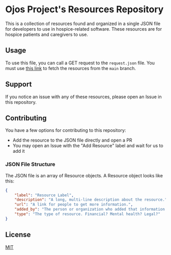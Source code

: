 # Ojos Project's Resources Repository

This is a collection of resources found and organized in a single JSON file for
developers to use in hospice-related software. These resources are for hospice
patients and caregivers to use.

## Usage

To use this file, you can call a GET request to the `request.json` file. You
must use
[this link](https://raw.githubusercontent.com/ojosproject/resources/main/resources.json)
to fetch the resources from the `main` branch.

## Support

If you notice an issue with any of these resources, please open an Issue in this
repository.

## Contributing

You have a few options for contributing to this repository:

- Add the resource to the JSON file directly and open a PR
- You may open an Issue with the "Add Resource" label and wait for us to add it

### JSON File Structure

The JSON file is an array of Resource objects. A Resource object looks like
this:

```json
{
    "label": "Resource Label",
    "description": "A long, multi-line description about the resource.",
    "url": "A link for people to get more information.",
    "added_by": "The person or organization who added that information.",
    "type": "The type of resource. Financial? Mental health? Legal?"
}
```

## License

[MIT](https://choosealicense.com/licenses/mit/)
